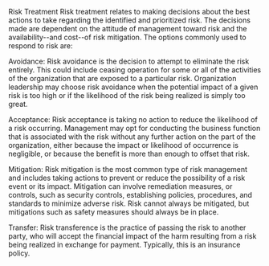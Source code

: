 Risk Treatment 
Risk treatment relates to making decisions about the best actions to take regarding the identified and prioritized risk. The decisions made are dependent on the attitude of management toward risk and the availability--and cost--of risk mitigation. The options commonly used to respond to risk are:

Avoidance: Risk avoidance is the decision to attempt to eliminate the risk entirely. This could include ceasing operation for some or all of the activities of the organization that are exposed to a particular risk. Organization leadership may choose risk avoidance when the potential impact of a given risk is too high or if the likelihood of the risk being realized is simply too great.

Acceptance: Risk acceptance is taking no action to reduce the likelihood of a risk occurring. Management may opt for conducting the business function that is associated with the risk without any further action on the part of the organization, either because the impact or likelihood of occurrence is negligible, or because the benefit is more than enough to offset that risk.


Mitigation: Risk mitigation is the most common type of risk management and includes taking actions to prevent or reduce the possibility of a risk event or its impact. Mitigation can involve remediation measures, or controls, such as security controls, establishing policies, procedures, and standards to minimize adverse risk. Risk cannot always be mitigated, but mitigations such as safety measures should always be in place.


Transfer: Risk transference is the practice of passing the risk to another party, who will accept the financial impact of the harm resulting from a risk being realized in exchange for payment. Typically, this is an insurance policy.
